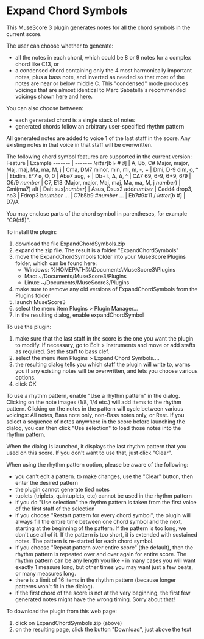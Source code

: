 # Expand Chord Symbols

This MuseScore 3 plugin generates notes for all the chord symbols in the current score.

The user can choose whether to generate:
* all the notes in each chord, which could be 8 or 9 notes for a complex chord like C13, or
* a condensed chord containing only the 4 most harmonically important notes, plus a bass note, and inverted as needed 
so that most of the notes are near or below middle C. This "condensed" mode produces voicings that are almost identical
to Marc Sabatella's recommended voicings shown [here](https://www.youtube.com/watch?v=iaca_EAmBCE&feature=youtu.be%0A) and [here](https://musescore.com/marcsabatella/chord-symbol-voicings-for-playback).

You can also choose between:
* each generated chord is a single stack of notes
* generated chords follow an arbitrary user-specified rhythm pattern

All generated notes are added to voice 1 of the last staff in the score. Any existing notes in that voice in that staff will be overwritten.

The following chord symbol features are supported in the current version:
Feature | Example
------- | -------
*letter*[b ♭ # ♯] | A, Bb, C#
Major, major, Maj, maj, Ma, ma, M, j | Cma, DM7
minor, min, mi, m, -, − | Dmi, D-9
dim, o, ° | Ebdim, E°7
ø, O, 0 | Abø7
aug, + | Db+
t, Δ, ∆, ^ | C∆7
69, 6-9, 6+9, 6/9 | G6/9
*number* | C7, E13
(Major, major, Maj, maj, Ma, ma, M, j *number*) | Cmi(ma7)
alt | Dalt
sus[*number*] | Asus, Dsus2
add*number* | Cadd4
drop3, no3 | Fdrop3
b*number* ... | C7b5b9
#*number* ... | Eb7#9#11
/ *letter*[b #] | D7/A

You may enclose parts of the chord symbol in parentheses, for example "C9(#5)".

To install the plugin:
1. download the file ExpandChordSymbols.zip
1. expand the zip file. The result is a folder "ExpandChordSymbols"
1. move the ExpandChordSymbols folder into your MuseScore Plugins folder, which can be found here:
   * Windows: %HOMEPATH%\Documents\MuseScore3\Plugins
   * Mac: ~/Documents/MuseScore3/Plugins
   * Linux: ~/Documents/MuseScore3/Plugins
1. make sure to remove any old versions of ExpandChordSymbols from the Plugins folder
1. launch MuseScore3
1. select the menu item Plugins > Plugin Manager...
1. in the resulting dialog, enable expandChordSymbol
   
To use the plugin:
1. make sure that the last staff in the score is the one you want the plugin to modify. If necessary, go to Edit > Instruments and move or add staffs as required. Set the staff to bass clef.
1. select the menu item Plugins > Expand Chord Symbols….
1. the resulting dialog tells you which staff the plugin will write to, warns you if any existing notes will be overwritten, and lets you choose various options.
1. click OK

To use a rhythm pattern, enable "Use a rhythm pattern" in the dialog. Clicking on the note images (1/8, 1/4 etc.) will add items to the rhythm pattern. Clicking on the notes in the pattern will cycle between various voicings: All notes, Bass note only, non-Bass notes only, or Rest. If you select a sequence of notes anywhere in the score before launching the dialog, you can then click "Use selection" to load those notes into the rhythm pattern.

When the dialog is launched, it displays the last rhythm pattern that you used on this score. If you don't want to use that, just click "Clear".

When using the rhythm pattern option, please be aware of the following:
* you can't edit a pattern. to make changes, use the "Clear" button, then enter the desired pattern
* the plugin cannot generate tied notes
* tuplets (triplets, quintuplets, etc) cannot be used in the rhythm pattern
* if you do "Use selection" the rhythm pattern is taken from the first voice of the first staff of the selection
* if you choose "Restart pattern for every chord symbol", the plugin will always fill the entire time between one chord symbol and the next, starting at the beginning of the pattern. If the pattern is too long, we don't use all of it. If the pattern is too short, it is extended with sustained notes. The pattern is re-started for each chord symbol.
* if you choose "Repeat pattern over entire score" (the default), then the rhythm pattern is repeated over and over again for entire score. The rhythm pattern can be any length you like - in many cases you will want exactly 1 measure long, but other times you may want just a few beats, or many measures long.
* there is a limit of 16 items in the rhythm pattern (because longer patterns won't fit in the dialog).
* if the first chord of the score is not at the very beginning, the first few generated notes might have the wrong timing. Sorry about that!

To download the plugin from this web page:
1. click on ExpandChordSymbols.zip (above)
1. on the resulting page, click the button "Download", just above the text



